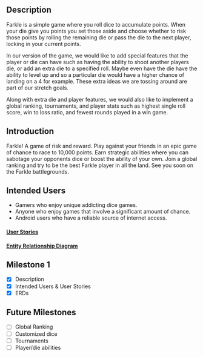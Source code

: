 ## Description
Farkle is a simple game where you roll dice to accumulate points. When your die give you points
you set those aside and choose whether to risk those points by rolling the remaining die or pass
the die to the next player, locking in your current points. 

In our version of the game, we would like to add special features that the player or die can have 
such as having the ability to shoot another players die, or add an extra die to a specified 
roll. Maybe even have the die have the ability to level up and so a particular die would have a 
higher chance of landing on a 4 for example. These extra ideas we are tossing around are part 
of our stretch goals. 

Along with extra die and player features, we would also like to implement a global ranking, 
tournaments, and player stats such as highest single roll score, win to loss ratio, and fewest 
rounds played in a win game.

## Introduction
Farkle! A game of risk and reward. Play against your friends in an epic game of chance to race to
10,000 points. Earn strategic abilities where you can sabotage your opponents dice or boost the 
ability of your own. Join a global ranking and try to be the best Farkle player in all the land. See
you soon on the Farkle battlegrounds. 

## Intended Users
* Gamers who enjoy unique addicting dice games.
* Anyone who enjoy games that involve a significant amount of chance.
* Android users who have a reliable source  of internet access.

#### [User Stories](docs/user-stories.md)

#### [Entity Relationship Diagram](docs/erd.md)

## Milestone 1
* [x] Description
* [x] Intended Users &amp; User Stories
* [x] ERDs

## Future Milestones
* [ ] Global Ranking
* [ ] Customized dice
* [ ] Tournaments
* [ ] Player/die abilities
